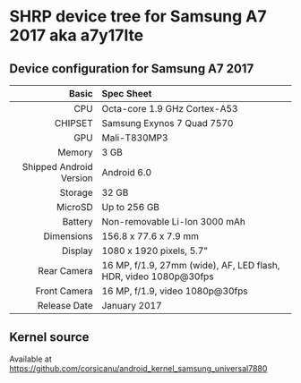 # SHRP device tree for Samsung A7 2017 aka a7y17lte

## Device configuration for Samsung A7 2017

Basic   | Spec Sheet
-------:|:-------------------------
CPU     | Octa-core 1.9 GHz Cortex-A53
CHIPSET | Samsung Exynos 7 Quad 7570
GPU     | Mali-T830MP3
Memory  | 3 GB
Shipped Android Version | Android 6.0
Storage | 32 GB
MicroSD | Up to 256 GB
Battery | Non-removable Li-Ion 3000 mAh
Dimensions | 156.8 x 77.6 x 7.9 mm
Display | 1080 x 1920 pixels, 5.7"
Rear Camera  | 16 MP, f/1.9, 27mm (wide), AF, LED flash, HDR, video 1080p@30fps
Front Camera | 16 MP, f/1.9, video 1080p@30fps
Release Date | January 2017

## Kernel source 
Available at https://github.com/corsicanu/android_kernel_samsung_universal7880

